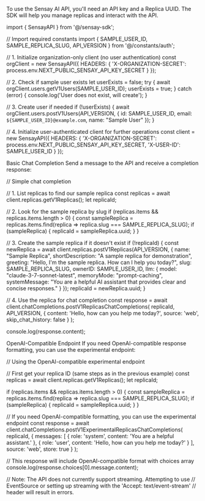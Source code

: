 To use the Sensay AI API, you'll need an API key and a Replica UUID. The SDK will help you manage replicas and interact with the API.


import { SensayAPI } from '@/sensay-sdk';

// Import required constants
import { SAMPLE_USER_ID, SAMPLE_REPLICA_SLUG, API_VERSION } from '@/constants/auth';

// 1. Initialize organization-only client (no user authentication)
const orgClient = new SensayAPI({
  HEADERS: {
    'X-ORGANIZATION-SECRET': process.env.NEXT_PUBLIC_SENSAY_API_KEY_SECRET
  }
});

// 2. Check if sample user exists
let userExists = false;
try {
  await orgClient.users.getV1Users(SAMPLE_USER_ID);
  userExists = true;
} catch (error) {
  console.log('User does not exist, will create');
}

// 3. Create user if needed
if (!userExists) {
  await orgClient.users.postV1Users(API_VERSION, {
    id: SAMPLE_USER_ID,
    email: `${SAMPLE_USER_ID}@example.com`,
    name: "Sample User"
  });
}

// 4. Initialize user-authenticated client for further operations
const client = new SensayAPI({
  HEADERS: {
    'X-ORGANIZATION-SECRET': process.env.NEXT_PUBLIC_SENSAY_API_KEY_SECRET,
    'X-USER-ID': SAMPLE_USER_ID
  }
});

























Basic Chat Completion
Send a message to the API and receive a completion response:






// Simple chat completion

// 1. List replicas to find our sample replica
const replicas = await client.replicas.getV1Replicas();
let replicaId;

// 2. Look for the sample replica by slug
if (replicas.items && replicas.items.length > 0) {
  const sampleReplica = replicas.items.find(replica => replica.slug === SAMPLE_REPLICA_SLUG);
  if (sampleReplica) {
    replicaId = sampleReplica.uuid;
  }
}

// 3. Create the sample replica if it doesn't exist
if (!replicaId) {
  const newReplica = await client.replicas.postV1Replicas(API_VERSION, {
    name: "Sample Replica",
    shortDescription: "A sample replica for demonstration",
    greeting: "Hello, I'm the sample replica. How can I help you today?",
    slug: SAMPLE_REPLICA_SLUG,
    ownerID: SAMPLE_USER_ID,
    llm: {
      model: "claude-3-7-sonnet-latest",
      memoryMode: "prompt-caching",
      systemMessage: "You are a helpful AI assistant that provides clear and concise responses."
    }
  });
  replicaId = newReplica.uuid;
}

// 4. Use the replica for chat completion
const response = await client.chatCompletions.postV1ReplicasChatCompletions(
  replicaId,
  API_VERSION,
  {
    content: 'Hello, how can you help me today?',
    source: 'web',
    skip_chat_history: false
  }
);

console.log(response.content);




















OpenAI-Compatible Endpoint
If you need OpenAI-compatible response formatting, you can use the experimental endpoint:






// Using the OpenAI-compatible experimental endpoint

// First get your replica ID (same steps as in the previous example)
const replicas = await client.replicas.getV1Replicas();
let replicaId;

if (replicas.items && replicas.items.length > 0) {
  const sampleReplica = replicas.items.find(replica => replica.slug === SAMPLE_REPLICA_SLUG);
  if (sampleReplica) {
    replicaId = sampleReplica.uuid;
  }
}

// If you need OpenAI-compatible formatting, you can use the experimental endpoint
const response = await client.chatCompletions.postV1ExperimentalReplicasChatCompletions(
  replicaId,
  {
    messages: [
      { role: 'system', content: 'You are a helpful assistant.' },
      { role: 'user', content: 'Hello, how can you help me today?' }
    ],
    source: 'web',
    store: true
  }
);

// This response will include OpenAI-compatible format with choices array
console.log(response.choices[0].message.content);

// Note: The API does not currently support streaming. Attempting to use
// EventSource or setting up streaming with the 'Accept: text/event-stream'
// header will result in errors.